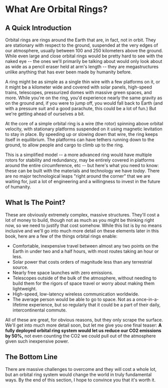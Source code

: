 # What Are Orbital Rings?

## A Quick Introduction

Orbital rings are rings around the Earth that are, in fact, not in orbit. They are stationary with respect to the ground, suspended at the very edges of our atmosphere, usually between 100 and 250 kilometers above the ground. While even large and close orbital rings would be pretty hard to see with the naked eye -- the ones we'll primarily be talking about would only look about as wide as a pencil eraser held at arm's length -- they are megastructures unlike anything that has ever been made by humanity before.

A ring might be as simple as a single thin wire with a few platforms on it, or it might be a kilometer wide and covered with solar panels, high-speed trains, telescopes, pressurized domes with massive green spaces, and more. While you're on the ring, you'd experience nearly the same gravity as on the ground and, if you were to jump off, you would fall back to Earth (and with a pressure suit and a good parachute, this could be a lot of fun.) But we're getting ahead of ourselves a bit.

At the core of a simple orbital ring is a wire (the rotor) spinning above orbital velocity, with stationary platforms suspended on it using magnetic levitation to stay in place. By speeding up or slowing down that wire, the ring keeps itself in equilibrium. The platforms can have tethers running down to the ground, to allow people and cargo to climb up to the ring.

This is a simplified model -- a more advanced ring would have multiple rotors for stability and redundancy, may be entirely covered in platforms around the entire circumference, etc -- but here's what you need to know: these can be built with the materials and technology we have *today*. There are no major technological leaps "right around the corner" that we are waiting for, just a lot of engineering and a willingness to invest in the future of humanity.

## What Is The Point?

These are obviously extremely complex, massive structures. They'll cost a lot of money to build, though not as much as you might be thinking right now, so we need to justify that cost somehow. While this list is by no means inclusive and we'll go into much more detail on these elements later in this book, here are a few of the things orbital rings enable:

- Comfortable, inexpensive travel between almost any two points on the Earth in under two and a half hours, with most routes taking an hour or less.
- Solar power that costs orders of magnitude less than any terrestrial source.
- Nearly free space launches with zero emissions.
- Telescopes outside of the bulk of the atmosphere, without needing to build them for the rigors of space travel or worry about making them lightweight.
- High-speed, low-latency wireless communication worldwide.
- The average person would be able to go to space. Not as a once-in-a-lifetime experience, but so regularly that it could be a part of their daily, intercontinental commute.

All of these are great, for obvious reasons, but they only scrape the surface. We'll get into much more detail soon, but let me give you one final teaser: **A fully deployed orbital ring system would let us reduce our CO2 emissions by 50%,** not even counting the CO2 we could pull out of the atmosphere given such inexpensive power.

## The Bottom Line

There are massive challenges to overcome and they will cost a whole lot, but an orbital ring system would change the world in truly fundamental ways. By the end of this section, I hope to convince you that it's worth it.
